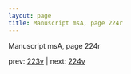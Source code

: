 ```yaml
---
layout: page
title: Manuscript msA, page 224r
---
```


Manuscript msA, page 224r

prev:  [223v](../223v) | next:  [224v](../224v)